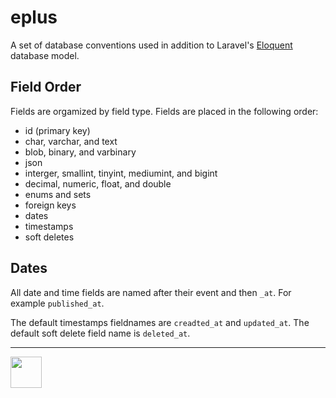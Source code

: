 # eplus

<style>@import url("//readme.codeadam.ca/readme.css");</style>

A set of database conventions used in addition to Laravel's [Eloquent](https://laravel.com/docs/10.x/eloquent) database model.

## Field Order

Fields are orgamized by field type. Fields are placed in the following order:

 - id (primary key)
 - char, varchar, and text
 - blob, binary, and varbinary
 - json
 - interger, smallint, tinyint, mediumint, and bigint
 - decimal, numeric, float, and double
 - enums and sets
 - foreign keys
 - dates
 - timestamps
 - soft deletes

## Dates

All date and time fields are named after their event and then `_at`. For example `published_at`. 

The default timestamps fieldnames are `creadted_at` and `updated_at`. The default soft delete field name is `deleted_at`. 

---

<a href="https://codeadam.ca">
<img src="https://codeadam.ca/images/code-block.png" width="50">
</a>
